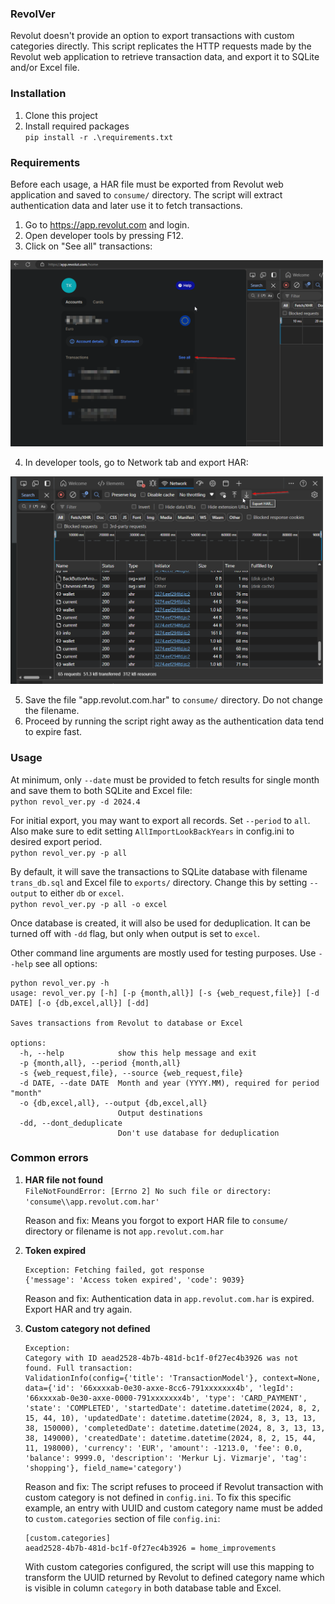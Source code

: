 ### RevolVer

Revolut doesn't provide an option to export transactions with custom categories directly. This script replicates the HTTP requests made by the Revolut web application to retrieve transaction data, and export it to SQLite and/or Excel file.

### Installation

1. Clone this project  
2. Install required packages  
`pip install -r .\requirements.txt`

### Requirements
Before each usage, a HAR file must be exported from Revolut web application and saved to `consume/` directory. The script will extract authentication data and later use it to fetch transactions.

1. Go to https://app.revolut.com and login.
2. Open developer tools by pressing F12.   
3. Click on "See all" transactions:  
<img src="screenshots/select_all_transactions.png" width="500">

4. In developer tools, go to Network tab and export HAR:  
<img src="screenshots/export_har.png" width="500">

5. Save the file "app.revolut.com.har" to `consume/` directory. Do not change the filename.  
6. Proceed by running the script right away as the authentication data tend to expire fast.  

### Usage

At minimum, only `--date` must be provided to fetch results for single month and save them to both SQLite and Excel file:  
`python revol_ver.py -d 2024.4`  

For initial export, you may want to export all records. Set `--period` to `all`. Also make sure to edit setting `AllImportLookBackYears` in config.ini to desired export period.  
`python revol_ver.py -p all`  

By default, it will save the transactions to SQLite database with filename `trans_db.sql` and Excel file to `exports/` directory. Change this by setting `--output` to either `db` or `excel`.  
`python revol_ver.py -p all -o excel` 

Once database is created, it will also be used for deduplication. It can be turned off with `-dd` flag, but only when output is set to `excel`.

Other command line arguments are mostly used for testing purposes. Use `--help` see all options:  

    python revol_ver.py -h
    usage: revol_ver.py [-h] [-p {month,all}] [-s {web_request,file}] [-d DATE] [-o {db,excel,all}] [-dd]

    Saves transactions from Revolut to database or Excel

    options:
      -h, --help            show this help message and exit
      -p {month,all}, --period {month,all}
      -s {web_request,file}, --source {web_request,file}
      -d DATE, --date DATE  Month and year (YYYY.MM), required for period "month"
      -o {db,excel,all}, --output {db,excel,all}
                            Output destinations
      -dd, --dont_deduplicate
                            Don't use database for deduplication


### Common errors

1. **HAR file not found**  
`FileNotFoundError: [Errno 2] No such file or directory: 'consume\\app.revolut.com.har'`

    Reason and fix: Means you forgot to export HAR file to `consume/` directory or filename is not `app.revolut.com.har`
  
2. **Token expired**  

    ```
    Exception: Fetching failed, got response  
    {'message': 'Access token expired', 'code': 9039}  
    ```

    Reason and fix: Authentication data in `app.revolut.com.har` is expired. Export HAR and try again.  

3. **Custom category not defined**
   ```
   Exception:
   Category with ID aead2528-4b7b-481d-bc1f-0f27ec4b3926 was not found. Full transaction:
   ValidationInfo(config={'title': 'TransactionModel'}, context=None, data={'id': '66xxxxab-0e30-axxe-8cc6-791xxxxxxx4b', 'legId': '66xxxxab-0e30-axxe-0000-791xxxxxxx4b', 'type': 'CARD_PAYMENT', 'state': 'COMPLETED', 'startedDate': datetime.datetime(2024, 8, 2, 15, 44, 10), 'updatedDate': datetime.datetime(2024, 8, 3, 13, 13, 38, 150000), 'completedDate': datetime.datetime(2024, 8, 3, 13, 13, 38, 149000), 'createdDate': datetime.datetime(2024, 8, 2, 15, 44, 11, 198000), 'currency': 'EUR', 'amount': -1213.0, 'fee': 0.0, 'balance': 9999.0, 'description': 'Merkur Lj. Vizmarje', 'tag': 'shopping'}, field_name='category')
   ```

    Reason and fix: The script refuses to proceed if Revolut transaction with custom category is not defined in `config.ini`. To fix this specific example, an entry with UUID and custom category name must be added to `custom.categories` section of file `config.ini`:

    ```
    [custom.categories]
    aead2528-4b7b-481d-bc1f-0f27ec4b3926 = home_improvements   
    ```

    With custom categories configured, the script will use this mapping to transform the UUID returned by Revolut to defined category name which is visible in column `category` in both database table and Excel.